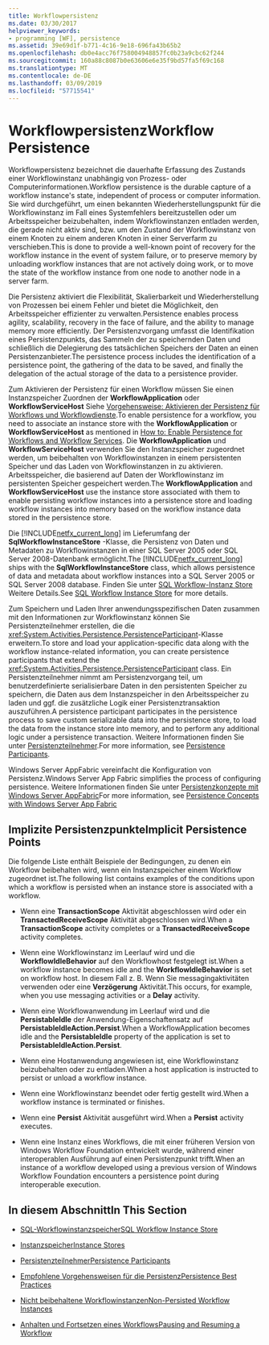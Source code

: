 ```yaml
---
title: Workflowpersistenz
ms.date: 03/30/2017
helpviewer_keywords:
- programming [WF], persistence
ms.assetid: 39e69d1f-b771-4c16-9e18-696fa43b65b2
ms.openlocfilehash: db0e4acc76f758004948857fc0b23a9cbc62f244
ms.sourcegitcommit: 160a88c8087b0e63606e6e35f9bd57fa5f69c168
ms.translationtype: MT
ms.contentlocale: de-DE
ms.lasthandoff: 03/09/2019
ms.locfileid: "57715541"
---
```

# <a name="workflow-persistence"></a><span data-ttu-id="368c7-102">Workflowpersistenz</span><span class="sxs-lookup"><span data-stu-id="368c7-102">Workflow Persistence</span></span>
<span data-ttu-id="368c7-103">Workflowpersistenz bezeichnet die dauerhafte Erfassung des Zustands einer Workflowinstanz unabhängig von Prozess- oder Computerinformationen.</span><span class="sxs-lookup"><span data-stu-id="368c7-103">Workflow persistence is the durable capture of a workflow instance's state, independent of process or computer information.</span></span> <span data-ttu-id="368c7-104">Sie wird durchgeführt, um einen bekannten Wiederherstellungspunkt für die Workflowinstanz im Fall eines Systemfehlers bereitzustellen oder um Arbeitsspeicher beizubehalten, indem Workflowinstanzen entladen werden, die gerade nicht aktiv sind, bzw. um den Zustand der Workflowinstanz von einem Knoten zu einem anderen Knoten in einer Serverfarm zu verschieben.</span><span class="sxs-lookup"><span data-stu-id="368c7-104">This is done to provide a well-known point of recovery for the workflow instance in the event of system failure, or to preserve memory by unloading workflow instances that are not actively doing work, or to move the state of the workflow instance from one node to another node in a server farm.</span></span>  
  
 <span data-ttu-id="368c7-105">Die Persistenz aktiviert die Flexibilität, Skalierbarkeit und Wiederherstellung von Prozessen bei einem Fehler und bietet die Möglichkeit, den Arbeitsspeicher effizienter zu verwalten.</span><span class="sxs-lookup"><span data-stu-id="368c7-105">Persistence enables process agility, scalability, recovery in the face of failure, and the ability to manage memory more efficiently.</span></span> <span data-ttu-id="368c7-106">Der Persistenzvorgang umfasst die Identifikation eines Persistenzpunkts, das Sammeln der zu speichernden Daten und schließlich die Delegierung des tatsächlichen Speichers der Daten an einen Persistenzanbieter.</span><span class="sxs-lookup"><span data-stu-id="368c7-106">The persistence process includes the identification of a persistence point, the gathering of the data to be saved, and finally the delegation of the actual storage of the data to a persistence provider.</span></span>  
  
 <span data-ttu-id="368c7-107">Zum Aktivieren der Persistenz für einen Workflow müssen Sie einen Instanzspeicher Zuordnen der **WorkflowApplication** oder **WorkflowServiceHost** Siehe [Vorgehensweise: Aktivieren der Persistenz für Workflows und Workflowdienste](how-to-enable-persistence-for-workflows-and-workflow-services.md).</span><span class="sxs-lookup"><span data-stu-id="368c7-107">To enable persistence for a workflow, you need to associate an instance store with the **WorkflowApplication** or **WorkflowServiceHost** as mentioned in [How to: Enable Persistence for Workflows and Workflow Services](how-to-enable-persistence-for-workflows-and-workflow-services.md).</span></span> <span data-ttu-id="368c7-108">Die **WorkflowApplication** und **WorkflowServiceHost** verwenden Sie den Instanzspeicher zugeordnet werden, um beibehalten von Workflowinstanzen in einem persistenten Speicher und das Laden von Workflowinstanzen in zu aktivieren. Arbeitsspeicher, die basierend auf Daten der Workflowinstanz im persistenten Speicher gespeichert werden.</span><span class="sxs-lookup"><span data-stu-id="368c7-108">The **WorkflowApplication** and **WorkflowServiceHost** use the instance store associated with them to enable persisting workflow instances into a persistence store and loading workflow instances into memory based on the workflow instance data stored in the persistence store.</span></span>  
  
 <span data-ttu-id="368c7-109">Die [!INCLUDE[netfx_current_long](../../../includes/netfx-current-long-md.md)] im Lieferumfang der **SqlWorkflowInstanceStore** -Klasse, die Persistenz von Daten und Metadaten zu Workflowinstanzen in einer SQL Server 2005 oder SQL Server 2008-Datenbank ermöglicht.</span><span class="sxs-lookup"><span data-stu-id="368c7-109">The [!INCLUDE[netfx_current_long](../../../includes/netfx-current-long-md.md)] ships with the **SqlWorkflowInstanceStore** class, which allows persistence of data and metadata about workflow instances into a SQL Server 2005 or SQL Server 2008 database.</span></span> <span data-ttu-id="368c7-110">Finden Sie unter [SQL Workflow-Instanz Store](sql-workflow-instance-store.md) Weitere Details.</span><span class="sxs-lookup"><span data-stu-id="368c7-110">See [SQL Workflow Instance Store](sql-workflow-instance-store.md) for more details.</span></span>  
  
 <span data-ttu-id="368c7-111">Zum Speichern und Laden Ihrer anwendungsspezifischen Daten zusammen mit den Informationen zur Workflowinstanz können Sie Persistenzteilnehmer erstellen, die die <xref:System.Activities.Persistence.PersistenceParticipant>-Klasse erweitern.</span><span class="sxs-lookup"><span data-stu-id="368c7-111">To store and load your application-specific data along with the workflow instance-related information, you can create persistence participants that extend the <xref:System.Activities.Persistence.PersistenceParticipant> class.</span></span> <span data-ttu-id="368c7-112">Ein Persistenzteilnehmer nimmt am Persistenzvorgang teil, um benutzerdefinierte serialisierbare Daten in den persistenten Speicher zu speichern, die Daten aus dem Instanzspeicher in den Arbeitsspeicher zu laden und ggf. die zusätzliche Logik einer Persistenztransaktion auszuführen.</span><span class="sxs-lookup"><span data-stu-id="368c7-112">A persistence participant participates in the persistence process to save custom serializable data into the persistence store, to load the data from the instance store into memory, and to perform any additional logic under a persistence transaction.</span></span> <span data-ttu-id="368c7-113">Weitere Informationen finden Sie unter [Persistenzteilnehmer](persistence-participants.md).</span><span class="sxs-lookup"><span data-stu-id="368c7-113">For more information, see [Persistence Participants](persistence-participants.md).</span></span>  
  
 <span data-ttu-id="368c7-114">Windows Server AppFabric vereinfacht die Konfiguration von Persistenz.</span><span class="sxs-lookup"><span data-stu-id="368c7-114">Windows Server App Fabric simplifies the process of configuring persistence.</span></span> <span data-ttu-id="368c7-115">Weitere Informationen finden Sie unter [Persistenzkonzepte mit Windows Server AppFabric](https://go.microsoft.com/fwlink/?LinkId=201200)</span><span class="sxs-lookup"><span data-stu-id="368c7-115">For more information, see [Persistence Concepts with Windows Server App Fabric](https://go.microsoft.com/fwlink/?LinkId=201200)</span></span>  
  
## <a name="implicit-persistence-points"></a><span data-ttu-id="368c7-116">Implizite Persistenzpunkte</span><span class="sxs-lookup"><span data-stu-id="368c7-116">Implicit Persistence Points</span></span>  
 <span data-ttu-id="368c7-117">Die folgende Liste enthält Beispiele der Bedingungen, zu denen ein Workflow beibehalten wird, wenn ein Instanzspeicher einem Workflow zugeordnet ist.</span><span class="sxs-lookup"><span data-stu-id="368c7-117">The following list contains examples of the conditions upon which a workflow is persisted when an instance store is associated with a workflow.</span></span>  
  
-   <span data-ttu-id="368c7-118">Wenn eine **TransactionScope** Aktivität abgeschlossen wird oder ein **TransactedReceiveScope** Aktivität abgeschlossen wird.</span><span class="sxs-lookup"><span data-stu-id="368c7-118">When a **TransactionScope** activity completes or a **TransactedReceiveScope** activity completes.</span></span>  
  
-   <span data-ttu-id="368c7-119">Wenn eine Workflowinstanz im Leerlauf wird und die **WorkflowIdleBehavior** auf den Workflowhost festgelegt ist.</span><span class="sxs-lookup"><span data-stu-id="368c7-119">When a workflow instance becomes idle and the **WorkflowIdleBehavior** is set on workflow host.</span></span> <span data-ttu-id="368c7-120">In diesem Fall z. B. Wenn Sie messagingaktivitäten verwenden oder eine **Verzögerung** Aktivität.</span><span class="sxs-lookup"><span data-stu-id="368c7-120">This occurs, for example, when you use messaging activities or a **Delay** activity.</span></span>  
  
-   <span data-ttu-id="368c7-121">Wenn eine Workflowanwendung im Leerlauf wird und die **PersistableIdle** der Anwendung-Eigenschaftensatz auf **PersistableIdleAction.Persist**.</span><span class="sxs-lookup"><span data-stu-id="368c7-121">When a WorkflowApplication becomes idle and the **PersistableIdle** property of the application is set to **PersistableIdleAction.Persist**.</span></span>  
  
-   <span data-ttu-id="368c7-122">Wenn eine Hostanwendung angewiesen ist, eine Workflowinstanz beizubehalten oder zu entladen.</span><span class="sxs-lookup"><span data-stu-id="368c7-122">When a host application is instructed to persist or unload a workflow instance.</span></span>  
  
-   <span data-ttu-id="368c7-123">Wenn eine Workflowinstanz beendet oder fertig gestellt wird.</span><span class="sxs-lookup"><span data-stu-id="368c7-123">When a workflow instance is terminated or finishes.</span></span>  
  
-   <span data-ttu-id="368c7-124">Wenn eine **Persist** Aktivität ausgeführt wird.</span><span class="sxs-lookup"><span data-stu-id="368c7-124">When a **Persist** activity executes.</span></span>  
  
-   <span data-ttu-id="368c7-125">Wenn eine Instanz eines Workflows, die mit einer früheren Version von Windows Workflow Foundation entwickelt wurde, während einer interoperablen Ausführung auf einen Persistenzpunkt trifft.</span><span class="sxs-lookup"><span data-stu-id="368c7-125">When an instance of a workflow developed using a previous version of Windows Workflow Foundation encounters a persistence point during interoperable execution.</span></span>  
  
## <a name="in-this-section"></a><span data-ttu-id="368c7-126">In diesem Abschnitt</span><span class="sxs-lookup"><span data-stu-id="368c7-126">In This Section</span></span>  
  
-   [<span data-ttu-id="368c7-127">SQL-Workflowinstanzspeicher</span><span class="sxs-lookup"><span data-stu-id="368c7-127">SQL Workflow Instance Store</span></span>](sql-workflow-instance-store.md)  
  
-   [<span data-ttu-id="368c7-128">Instanzspeicher</span><span class="sxs-lookup"><span data-stu-id="368c7-128">Instance Stores</span></span>](instance-stores.md)  
  
-   [<span data-ttu-id="368c7-129">Persistenzteilnehmer</span><span class="sxs-lookup"><span data-stu-id="368c7-129">Persistence Participants</span></span>](persistence-participants.md)  
  
-   [<span data-ttu-id="368c7-130">Empfohlene Vorgehensweisen für die Persistenz</span><span class="sxs-lookup"><span data-stu-id="368c7-130">Persistence Best Practices</span></span>](persistence-best-practices.md)  
  
-   [<span data-ttu-id="368c7-131">Nicht beibehaltene Workflowinstanzen</span><span class="sxs-lookup"><span data-stu-id="368c7-131">Non-Persisted Workflow Instances</span></span>](non-persisted-workflow-instances.md)  
  
-   [<span data-ttu-id="368c7-132">Anhalten und Fortsetzen eines Workflows</span><span class="sxs-lookup"><span data-stu-id="368c7-132">Pausing and Resuming a Workflow</span></span>](pausing-and-resuming-a-workflow.md)
